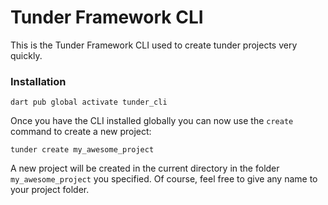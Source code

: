 # Tunder Framework CLI
This is the Tunder Framework CLI used to create tunder projects very quickly.

### Installation
```shell
dart pub global activate tunder_cli
```
Once you have the CLI installed globally you can now use the `create` command to create a new project:

```shell
tunder create my_awesome_project
```
A new project will be created in the current directory in the folder `my_awesome_project` you specified. Of course, feel free to give any name to your project folder.
